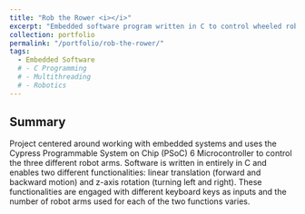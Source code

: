 ```yaml
---
title: "Rob the Rower <i></i>"
excerpt: "Embedded software program written in C to control wheeled robot" #<br/><img src='/images/rob-the-rower.png'>"
collection: portfolio
permalink: "/portfolio/rob-the-rower/"
tags:
  - Embedded Software
  # - C Programming
  # - Multithreading
  # - Robotics
---
```


## Summary

Project centered around working with embedded systems and uses the Cypress Programmable System on Chip (PSoC) 6 Microcontroller to control the three different robot arms. Software is written in entirely in C and enables two different functionalities: linear translation (forward and backward motion) and z-axis rotation (turning left and right). These functionalities are engaged with different keyboard keys as inputs and the number of robot arms used for each of the two functions varies. 